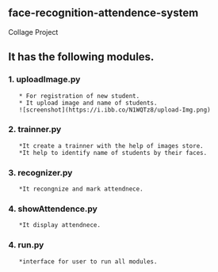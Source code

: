 face-recognition-attendence-system
-----------------------------------
Collage Project
## It has the following modules.
### 1. uploadImage.py
       * For registration of new student.
       * It upload image and name of students.
       ![screenshot](https://i.ibb.co/N1WQTz8/upload-Img.png)
### 2. trainner.py
       *It create a trainner with the help of images store.
       *It help to identify name of students by their faces.
### 3. recognizer.py
       *It recongnize and mark attendnece.
### 4. showAttendence.py
       *It display attendnece.
### 4. run.py
       *interface for user to run all modules.
